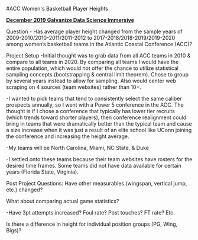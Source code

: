 #ACC Women's Basketball Player Heights

[__December 2019 Galvanize Data Science Immersive__](https://www.galvanize.com/austin)

Question - Has average player height changed from the sample years of 2009-2010/2010-2011/2011-2012 to 2017-2018/2018-2019/2019-2020 among women’s basketball teams in the Atlantic Coastal Conference (ACC)?

Project Setup
-Initial thought was to grab data from all ACC teams in 2010 & compare to all teams in 2020.  By comparing all teams I would have the entire population, which would not offer the chance to utilize statistical sampling concepts (bootstrapping & central limit theorem).  Chose to group by several years instead to allow for sampling.  Also would center web scraping on 4 sources (team websites) rather than 10+.

-I wanted to pick teams that tend to consistently select the same caliber prospects annually, so I went with a Power 5 conference in the ACC.  The thought is if I chose a conference that typically has lower tier recruits (which trends toward shorter players), then conference realignment could bring in teams that were dramatically better than the typical team and cause a size increase when it was just a result of an elite school like UConn joining the conference and increasing the height average.  

-My teams will be North Carolina, Miami, NC State, & Duke

-I settled onto these teams because their team websites have rosters for the desired time frames.  Some teams did not have data available for certain years (Florida State, Virginia).

Post Project Questions:
Have other measurables (wingspan, vertical jump, etc.) changed?

What about comparing actual game statistics?

-Have 3pt attempts increased?  Foul rate?  Post touches?  FT rate? Etc.

Is there a difference in height for individual position groups (PG, Wing, Bigs)?




